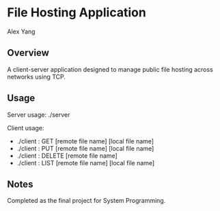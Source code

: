 # File Hosting Application
Alex Yang <br>
## Overview
A client-server application designed to manage public file hosting across networks using TCP.
## Usage
Server usage: ./server <port>

Client usage: 
- ./client <server IP>:<server port> GET [remote file name] [local file name]
- ./client <server IP>:<server port> PUT [remote file name] [local file name]
- ./client <server IP>:<server port> DELETE [remote file name]
- ./client <server IP>:<server port> LIST [remote file name] [local file name]
## Notes
Completed as the final project for System Programming.
